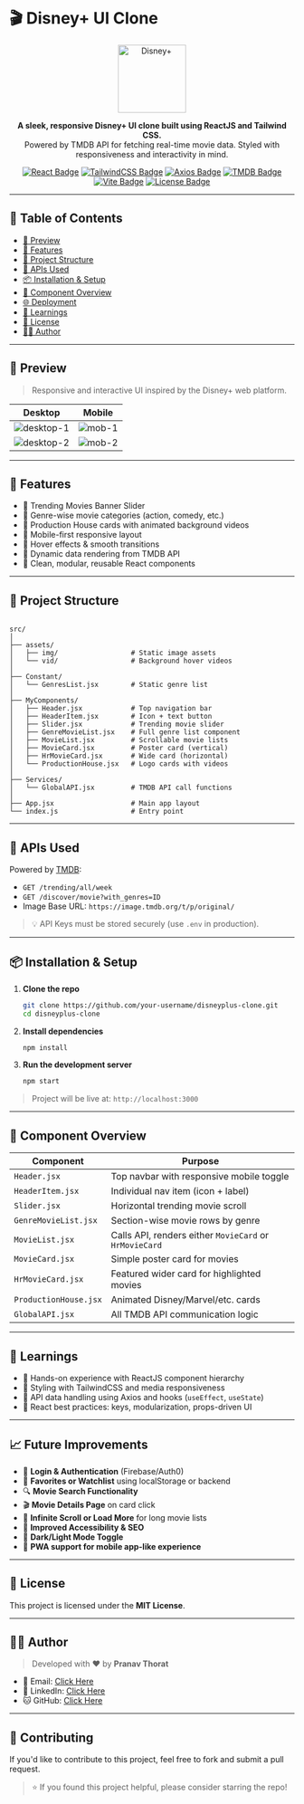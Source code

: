 # 🎬 Disney+ UI Clone

<p align="center">
  <img src="..\Disney-Hotstar-Clone-ReactJS-Tailwindcss-vite\Disney\src\assets\img\disney+ .png" alt="Disney+" width="120"/>
</p>

<p align="center">
  <b>A sleek, responsive Disney+ UI clone built using ReactJS and Tailwind CSS.</b><br/>
  Powered by TMDB API for fetching real-time movie data. Styled with responsiveness and interactivity in mind.
</p>

<p align="center">
  <a href="https://reactjs.org"><img src="https://img.shields.io/badge/React-v18-blue?logo=react" alt="React Badge"/></a>
  <a href="https://tailwindcss.com"><img src="https://img.shields.io/badge/TailwindCSS-v3-blueviolet?logo=tailwindcss" alt="TailwindCSS Badge"/></a>
  <a href="https://axios-http.com/"><img src="https://img.shields.io/badge/Axios-Client-lightgrey?logo=axios" alt="Axios Badge"/></a>
  <a href="https://www.themoviedb.org/"><img src="https://img.shields.io/badge/TMDB-API-orange?logo=themoviedatabase" alt="TMDB Badge"/></a>
  <a href="https://vitejs.dev"><img src="https://img.shields.io/badge/Vite-Bundler-yellow?logo=vite" alt="Vite Badge"/></a>
  <a href="#"><img src="https://img.shields.io/github/license/your-username/disneyplus-clone" alt="License Badge"/></a>
</p>

----

## 🧭 Table of Contents

- [📸 Preview](#-preview)
- [🚀 Features](#-features)
- [📁 Project Structure](#-project-structure)
- [🔌 APIs Used](#-apis-used)
- [📦 Installation & Setup](#-installation--setup)
- [🧩 Component Overview](#-component-overview)
- [🌐 Deployment](#-deployment)
- [🧠 Learnings](#-learnings)
- [📜 License](#-license)
- [👨‍💻 Author](#-author)


----

## 📸 Preview

> Responsive and interactive UI inspired by the Disney+ web platform.


| Desktop                                                                                       | Mobile                                                                                    |
| --------------------------------------------------------------------------------------------- | ----------------------------------------------------------------------------------------- |
| ![desktop-1](https://github.com/user-attachments/assets/ad2fc4f4-eae9-454f-b459-c6d25077beec) | ![mob-1](https://github.com/user-attachments/assets/78ce1f04-1181-41ab-af99-4d5fe476534c) |
| ![desktop-2](https://github.com/user-attachments/assets/d555fdab-c3ff-489b-a63d-56c17941ff2d) | ![mob-2](https://github.com/user-attachments/assets/419ab93f-2741-4fed-9725-7d3aa18af726) |



----

## 🚀 Features

- 🔹 Trending Movies Banner Slider
- 🔹 Genre-wise movie categories (action, comedy, etc.)
- 🔹 Production House cards with animated background videos
- 🔹 Mobile-first responsive layout
- 🔹 Hover effects & smooth transitions
- 🔹 Dynamic data rendering from TMDB API
- 🔹 Clean, modular, reusable React components

----

## 📁 Project Structure

```

src/
│
├── assets/
│   ├── img/                  # Static image assets
│   └── vid/                  # Background hover videos
│
├── Constant/
│   └── GenresList.jsx        # Static genre list
│
├── MyComponents/
│   ├── Header.jsx            # Top navigation bar
│   ├── HeaderItem.jsx        # Icon + text button
│   ├── Slider.jsx            # Trending movie slider
│   ├── GenreMovieList.jsx    # Full genre list component
│   ├── MovieList.jsx         # Scrollable movie lists
│   ├── MovieCard.jsx         # Poster card (vertical)
│   ├── HrMovieCard.jsx       # Wide card (horizontal)
│   └── ProductionHouse.jsx   # Logo cards with videos
│
├── Services/
│   └── GlobalAPI.jsx         # TMDB API call functions
│
├── App.jsx                   # Main app layout
└── index.js                  # Entry point

````

----

## 🔌 APIs Used

Powered by [TMDB](https://www.themoviedb.org/documentation/api):

- `GET /trending/all/week`
- `GET /discover/movie?with_genres=ID`
- Image Base URL: `https://image.tmdb.org/t/p/original/`

> 💡 API Keys must be stored securely (use `.env` in production).

----

## 📦 Installation & Setup

1. **Clone the repo**
   ```bash
   git clone https://github.com/your-username/disneyplus-clone.git
   cd disneyplus-clone


2. **Install dependencies**

   ```bash
   npm install
   ```

3. **Run the development server**

   ```bash
   npm start
   ```

> Project will be live at: `http://localhost:3000`

----

## 🧩 Component Overview

| Component             | Purpose                                                |
| --------------------- | ------------------------------------------------------ |
| `Header.jsx`          | Top navbar with responsive mobile toggle               |
| `HeaderItem.jsx`      | Individual nav item (icon + label)                     |
| `Slider.jsx`          | Horizontal trending movie scroll                       |
| `GenreMovieList.jsx`  | Section-wise movie rows by genre                       |
| `MovieList.jsx`       | Calls API, renders either `MovieCard` or `HrMovieCard` |
| `MovieCard.jsx`       | Simple poster card for movies                          |
| `HrMovieCard.jsx`     | Featured wider card for highlighted movies             |
| `ProductionHouse.jsx` | Animated Disney/Marvel/etc. cards                      |
| `GlobalAPI.jsx`       | All TMDB API communication logic                       |


----

## 🧠 Learnings

* 🔰 Hands-on experience with ReactJS component hierarchy
* 🎨 Styling with TailwindCSS and media responsiveness
* 🔁 API data handling using Axios and hooks (`useEffect`, `useState`)
* 🧠 React best practices: keys, modularization, props-driven UI

----

## 📈 Future Improvements

* 🔐 **Login & Authentication** (Firebase/Auth0)
* 💾 **Favorites or Watchlist** using localStorage or backend
* 🔍 **Movie Search Functionality**
* 🎬 **Movie Details Page** on card click
* 🔄 **Infinite Scroll or Load More** for long movie lists
* 📱 **Improved Accessibility & SEO**
* 🌙 **Dark/Light Mode Toggle**
* 🚀 **PWA support for mobile app-like experience**

----

## 📜 License

This project is licensed under the **MIT License**.

----

## 👨‍💻 Author

> Developed with ❤️ by **Pranav Thorat**

* 📧 Email: [Click Here](mailto:pranavthorat95@gmail.com)
* 🔗 LinkedIn: [Click Here](https://www.linkedin.com/in/curiouspranavthorat/)
* 🐱 GitHub: [Click Here](https://github.com/PranavThorat1432)

----

## 🤝 Contributing

<p>
  If you'd like to contribute to this project, feel free to fork and submit a pull request.
</p>



> ⭐ If you found this project helpful, please consider starring the repo!

